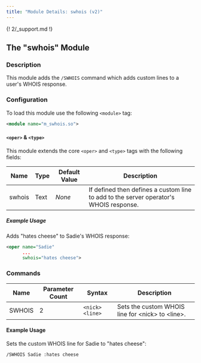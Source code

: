 ```yaml
---
title: "Module Details: swhois (v2)"
---
```


{! 2/_support.md !}

## The "swhois" Module

### Description

This module adds the `/SWHOIS` command which adds custom lines to a user's WHOIS response.

### Configuration

To load this module use the following `<module>` tag:

```xml
<module name="m_swhois.so">
```

#### `<oper>` &amp; `<type>`

This module extends the core `<oper>` and `<type>` tags with the following fields:

Name   | Type | Default Value | Description
------ | ---- | ------------- | -----------
swhois | Text | *None*        | If defined then defines a custom line to add to the server operator's WHOIS response.

##### Example Usage

Adds "hates cheese" to Sadie's WHOIS response:

```xml
<oper name="Sadie"
      ...
      swhois="hates cheese">
```

### Commands

Name   | Parameter Count | Syntax          | Description
------ | --------------- | --------------- | -----------
SWHOIS | 2               | `<nick> <line>` | Sets the custom WHOIS line for &lt;nick&gt; to &lt;line&gt;.

#### Example Usage

Sets the custom WHOIS line for Sadie to "hates cheese":

```plaintext
/SWHOIS Sadie :hates cheese
```
